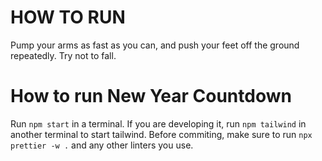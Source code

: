 # HOW TO RUN

Pump your arms as fast as you can, and push your feet off the ground repeatedly. Try not to fall.

# How to run New Year Countdown

Run `npm start` in a terminal.
If you are developing it, run `npm tailwind` in another terminal to start tailwind.
Before commiting, make sure to run `npx prettier -w .` and any other linters you use.
